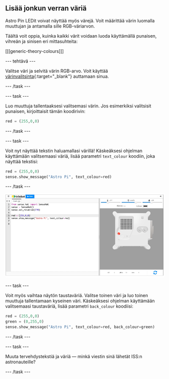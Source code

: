 ## Lisää jonkun verran väriä

Astro Pin LEDit voivat näyttää myös värejä. Voit määrittää värin luomalla muuttujan ja antamalla sille RGB-väriarvon.

Täältä voit oppia, kuinka kaikki värit voidaan luoda käyttämällä punaisen, vihreän ja sinisen eri mittasuhteita:

[[[generic-theory-colours]]]

--- tehtävä ---

Valitse väri ja selvitä värin RGB-arvo. Voit käyttää [värinvalitsinta](https://www.w3schools.com/colors/colors_rgb.asp){:target="_blank"} auttamaan sinua.

--- /task ---

--- task ---

Luo muuttuja tallentaaksesi valitsemasi värin. Jos esimerkiksi valitsisit punaisen, kirjoittaisit tämän koodirivin:

```python
red = (255,0,0)
```

--- /task ---

--- task ---

Voit nyt näyttää tekstin haluamallasi värillä! Käskeäksesi ohjelman käyttämään valitsemaasi väriä, lisää parametri `text_colour` koodiin, joka näyttää tekstisi:

```python
red = (255,0,0)
sense.show_message("Astro Pi", text_colour=red)
```

--- /task ---

![Trinket Sense HAT -emulaattori ajamassa esimerkkiohjelmaa, joka vierittää tekstiä \"Astro Pi\" LED-matriisin läpi käyttäen punaisia kirjaimia](images/M0_2.gif)

--- task ---

Voit myös vaihtaa näytön taustaväriä. Valitse toinen väri ja luo toinen muuttuja tallentamaan kyseinen väri. Käskeäksesi ohjelman käyttämään valitsemaasi taustaväriä, lisää parametri `back_colour` koodiisi:

```python
red = (255,0,0)
green = (0,255,0)
sense.show_message("Astro Pi", text_colour=red, back_colour=green)
```

--- /task ---

--- task ---

Muuta tervehdystekstiä ja väriä — minkä viestin sinä lähetät ISS:n astronauteille?

--- /task ---
